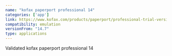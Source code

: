 ```yaml
---
name: "kofax paperport professional 14"
categories: ['app']
link: https://www.kofax.com/products/paperport/professional-trial-version
compatibility: emulation
versionFrom: "14.7"
type: applications
---
```


Validated kofax paperport professional 14